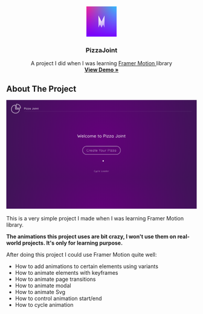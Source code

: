 <!-- PROJECT LOGO -->
<br />
<p align="center">
  <a href="https://nextjs.org/">
    <img src="https://github.com/Halmesn/pizza-joint-framermotion/blob/main/public/framermotion.png" alt="Logo" width="80" height="80">
  </a>

  <h3 align="center">PizzaJoint</h3>

  <p align="center">
    A project I did when I was learning <a href="https://www.framer.com/motion/">Framer Motion
    </a>library
    <br />
    <a href="https://next-event-alpha.vercel.app/"><strong>View Demo »</strong></a>
    <br />
  </p>
</p>

<!-- ABOUT THE PROJECT -->

## About The Project

[![Product Name Screen Shot][product-screenshot]](https://next-event-alpha.vercel.app/)

This is a very simple project I made when I was learning Framer Motion library.

**The animations this project uses are bit crazy, I won't use them on real-world projects. It's only for learning purpose.**

After doing this project I could use Framer Motion quite well:
<br/>

<ul>
  <li>How to add animations to certain elements using variants</li>
  <li>How to animate elements with keyframes</li>
  <li>How to animate page transitions</li>
  <li>How to animate modal</li>
  <li>How to animate Svg</li>
  <li>How to control animation start/end</li>
  <li>How to cycle animation</li>
</ul>

<!-- MARKDOWN LINKS & IMAGES -->
<!-- https://www.markdownguide.org/basic-syntax/#reference-style-links -->

[product-screenshot]: https://github.com/Halmesn/pizza-joint-framermotion/blob/main/public/pizza-joint.png
